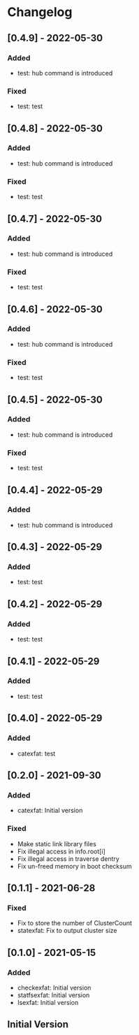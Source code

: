 # Changelog

## [0.4.9] - 2022-05-30

### Added

- test: hub command is introduced

### Fixed

- test: test

## [0.4.8] - 2022-05-30

### Added

- test: hub command is introduced

### Fixed

- test: test

## [0.4.7] - 2022-05-30

### Added

- test: hub command is introduced

### Fixed

- test: test

## [0.4.6] - 2022-05-30

### Added

- test: hub command is introduced

### Fixed

- test: test

## [0.4.5] - 2022-05-30

### Added

- test: hub command is introduced

### Fixed

- test: test

## [0.4.4] - 2022-05-29

### Added

- test: hub command is introduced

## [0.4.3] - 2022-05-29

### Added

- test: test

## [0.4.2] - 2022-05-29

### Added

- test: test

## [0.4.1] - 2022-05-29

### Added

- test: test

## [0.4.0] - 2022-05-29

### Added

- catexfat: test

## [0.2.0] - 2021-09-30

### Added

- catexfat: Initial version

### Fixed

- Make static link library files
- Fix illegal access in info.root[i]
- Fix illegal access in traverse dentry
- Fix un-freed memory in boot checksum

## [0.1.1] - 2021-06-28

### Fixed

- Fix to store the number of ClusterCount
- statexfat: Fix to output cluster size

## [0.1.0] - 2021-05-15

### Added

- checkexfat: Initial version
- statfsexfat: Initial version
- lsexfat: Initial version

## Initial Version

